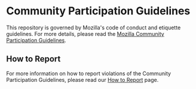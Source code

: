 # Community Participation Guidelines

This repository is governed by Mozilla's code of conduct and etiquette guidelines.
For more details, please read the
[Mozilla Community Participation Guidelines](https://www.mozilla.org/about/governance/policies/participation/).

## How to Report
For more information on how to report violations of the Community Participation Guidelines, please read our [How to Report](https://www.mozilla.org/about/governance/policies/participation/reporting/) page.

<!--
## Project Specific Etiquette

In some cases, there will be additional project etiquette i.e.: (https://bugzilla.mozilla.org/page.cgi?id=etiquette.html).
Please update for your project.
-->
